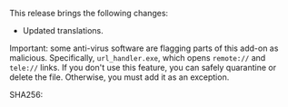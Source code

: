 This release brings the following changes:

* Updated translations.

Important: some anti-virus software are flagging parts of this add-on as malicious. Specifically, `url_handler.exe`, which opens `remote://` and `tele://` links. If you don't use this feature, you can safely quarantine or delete the file. Otherwise, you must add it as an exception.

SHA256: 